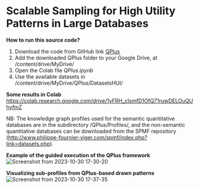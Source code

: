 # Scalable Sampling for High Utility Patterns in Large Databases


**How to run this source code?**
1. Download the code from GitHub link [QPlus](https://github.com/ScalableSamplingInLargeDatabases/QPlus)
2. Add the downloaded QPlus folder to your Google Drive, at /content/drive/MyDrive/
3. Open the Colab file *QPlus.ipynb*
4. Use the available datasets in /content/drive/MyDrive/QPlus/DatasetsHUI/

**Some results in Colab**
https://colab.research.google.com/drive/1yFRH_cIsmfD1OfQ71ruwDELOuQUhyfmZ


NB: The knowledge graph profiles used for the semantic quantitative databases are in the subdirectory /QPlus/Profiles/, and the non-semantic quantitative databases can be downloaded from the SPMF repository (http://www.philippe-fournier-viger.com/spmf/index.php?link=datasets.php).

**Example of the guided execution of the QPlus framework**
![Screenshot from 2023-10-30 17-30-20](https://github.com/laminediopbsf/NT4QPlus/assets/123580090/3ffd00bd-7e12-45de-81cc-1a10b4998caf)



**Visualizing sub-profiles from QPlus-based drawn patterns**
![Screenshot from 2023-10-30 17-37-35](https://github.com/laminediopbsf/NT4QPlus/assets/123580090/6674cda4-5a57-44c6-8665-d5f45fc98f1b)

